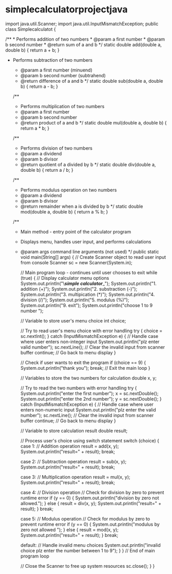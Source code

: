 # simplecalculatorprojectjava

import java.util.Scanner;
import java.util.InputMismatchException;
public class Simplecalculatot {
    
   /**
     * Performs addition of two numbers
     * @param a first number
     * @param b second number
     * @return sum of a and b
     */
    static double add(double a, double b) {
        return a + b;
    }
    
    
  * Performs subtraction of two numbers
     * @param a first number (minuend)
     * @param b second number (subtrahend)
     * @return difference of a and b
     */
    static double sub(double a, double b) {
        return a - b;
    }
    
    /**
     * Performs multiplication of two numbers
     * @param a first number
     * @param b second number
     * @return product of a and b
     */
    static double mul(double a, double b) {
        return a * b;
    }
    
    /**
     * Performs division of two numbers
     * @param a dividend
     * @param b divisor
     * @return quotient of a divided by b
     */
    static double div(double a, double b) {
        return a / b;
    }
    
    /**
     * Performs modulus operation on two numbers
     * @param a dividend
     * @param b divisor
     * @return remainder when a is divided by b
     */
    static double mod(double a, double b) {
        return a % b;
    }
    
    /**
     * Main method - entry point of the calculator program
     * Displays menu, handles user input, and performs calculations
     * @param args command line arguments (not used)
     */
    public static void main(String[] args) {
        // Create Scanner object to read user input from console
        Scanner sc = new Scanner(System.in);
        
        // Main program loop - continues until user chooses to exit
        while (true) {
            // Display calculator menu options
            System.out.println("\\___simple calculator____");
            System.out.println("1. addition (+)");
            System.out.println("2. substraction (-)");
            System.out.println("3. multipication (*)");
            System.out.println("4. division (/)");
            System.out.println("5. modulus (%)");
            System.out.println("9. exit");
            System.out.println("choose 1 to 9 number ");
            
        // Variable to store user's menu choice
            int choice;
            
         // Try to read user's menu choice with error handling
            try {
                choice = sc.nextInt();
            } catch (InputMismatchException e) {
                // Handle case where user enters non-integer input
                System.out.println("plz enter valid number");
                sc.nextLine(); // Clear the invalid input from scanner buffer
                continue; // Go back to menu display
            }
            
         // Check if user wants to exit the program
            if (choice == 9) {
                System.out.println("thank you");
                break; // Exit the main loop
            }
            
        // Variables to store the two numbers for calculation
            double x, y;
            
         // Try to read the two numbers with error handling
            try {
                System.out.println("enter the first number");
                x = sc.nextDouble();
                System.out.println("enter the 2nd number");
                y = sc.nextDouble();
            } catch (InputMismatchException e) {
                // Handle case where user enters non-numeric input
                System.out.println("plz enter the valid number");
                sc.nextLine(); // Clear the invalid input from scanner buffer
                continue; // Go back to menu display
            }
            
          // Variable to store calculation result
            double result;
            
         // Process user's choice using switch statement
            switch (choice) {
                case 1: // Addition operation
                    result = add(x, y);
                    System.out.println("result=" + result);
                    break;
                    
         case 2: // Subtraction operation
                    result = sub(x, y);
                    System.out.println("result=" + result);
                    break;
                    
        case 3: // Multiplication operation
                    result = mul(x, y);
                    System.out.println("result=" + result);
                    break;
                    
         case 4: // Division operation
                    // Check for division by zero to prevent runtime error
                    if (y == 0) {
                        System.out.println("division by zero not allowed.");
                    } else {
                        result = div(x, y);
                        System.out.println("result=" + result);
                    }
                    break;
                    
         case 5: // Modulus operation
                    // Check for modulus by zero to prevent runtime error
                    if (y == 0) {
                        System.out.println("modulus by zero not allowed ");
                    } else {
                        result = mod(x, y);
                        System.out.println("result=" + result);
                    }
                    break;
                    
       default: // Handle invalid menu choices
                    System.out.println("invalid choice plz enter the number between 1 to 9");
            }
        } // End of main program loop
        
        // Close the Scanner to free up system resources
        sc.close();
    }
}
